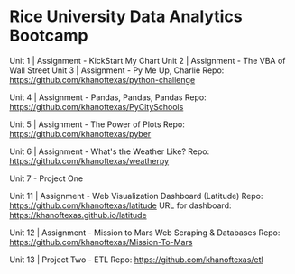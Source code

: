 
# Rice University Data Analytics Bootcamp

Unit 1 | Assignment - KickStart My Chart
Unit 2 | Assignment - The VBA of Wall Street
Unit 3 | Assignment - Py Me Up, Charlie
Repo: https://github.com/khanoftexas/python-challenge

Unit 4 | Assignment - Pandas, Pandas, Pandas
Repo: https://github.com/khanoftexas/PyCitySchools

Unit 5 | Assignment - The Power of Plots
Repo: https://github.com/khanoftexas/pyber

Unit 6 | Assignment - What's the Weather Like?
Repo: https://github.com/khanoftexas/weatherpy

Unit 7 - Project One



Unit 11 | Assignment - Web Visualization Dashboard (Latitude)
Repo: https://github.com/khanoftexas/latitude
URL for dashboard: https://khanoftexas.github.io/latitude

Unit 12 | Assignment - Mission to Mars Web Scraping & Databases
Repo: https://github.com/khanoftexas/Mission-To-Mars

Unit 13 | Project Two - ETL
Repo: https://github.com/khanoftexas/etl
